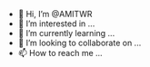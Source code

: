 - 👋 Hi, I’m @AMITWR
- 👀 I’m interested in ...
- 🌱 I’m currently learning ...
- 💞️ I’m looking to collaborate on ...
- 📫 How to reach me ...

<!---
AMITWR/AMITWR is a ✨ special ✨ repository because its `README.md` (this file) appears on your GitHub profile.
You can click the Preview link to take a look at your changes.
--->
